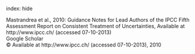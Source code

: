 index: hide

<div class="Citation">

  <div class="Citation-body">
    <div class="Citation-text">Mastrandrea et al., 2010: Guidance Notes for Lead Authors of the IPCC Fifth Assessment Report on Consistent Treatment of Uncertainties, Available at http://www.ipcc.ch/ (accessed 07-10-2013)</div>
    <div class="Citation-links">
      <div class="CitationLink" data-href="https://scholar.google.com/scholar?q=Guidance+Notes+for+Lead+Authors+of+the+IPCC+Fifth+Assessment+Report+on+Consistent+Treatment+of+Uncertainties">
        <div class="CitationLink-icon CitationLink-Scholar"></div>
        <div class="CitationLink-text">Google Scholar</div>
      </div>
    </div>
  </div>
</div>


<div class="Citation-copy">
&copy; Available at http://www.ipcc.ch/ (accessed 07-10-2013), 2010
</div>
